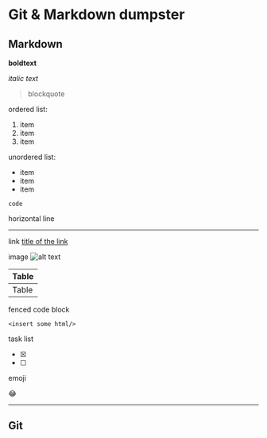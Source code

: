 # Git & Markdown dumpster

## Markdown 

**boldtext**

*italic text*

> blockquote 

ordered list: 
1. item
2. item
3. item

unordered list:
- item
- item
- item

`code`

horizontal line

---

link [title of the link](url)

image ![alt text]()

| Table |
|-------|
| Table |

fenced code block 
```
<insert some html/>
```
task list

- [x]
- [ ]

emoji

:joy:


---

## Git 




